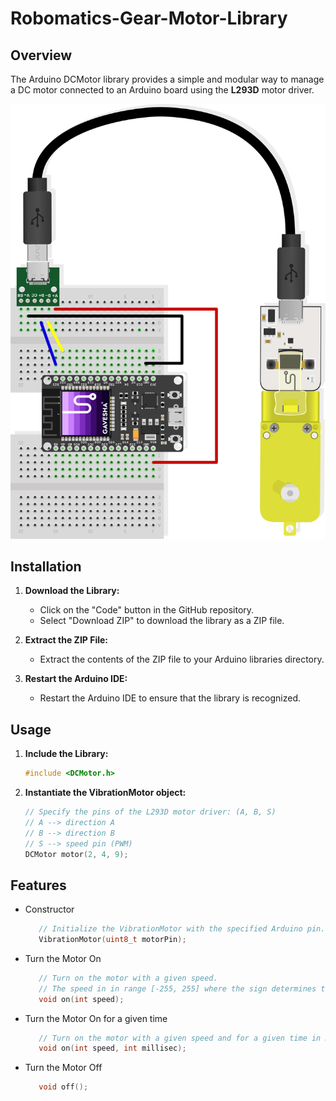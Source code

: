 # Robomatics-Gear-Motor-Library

## Overview

The Arduino DCMotor library provides a simple and modular way to manage a DC motor connected to an Arduino board using the **L293D** motor driver.


![Circuit Diagram](./extras/esp32.png)


## Installation

1. **Download the Library:**
   - Click on the "Code" button in the GitHub repository.
   - Select "Download ZIP" to download the library as a ZIP file.

2. **Extract the ZIP File:**
   - Extract the contents of the ZIP file to your Arduino libraries directory.

3. **Restart the Arduino IDE:**
   - Restart the Arduino IDE to ensure that the library is recognized.

## Usage

1. **Include the Library:**
   ```cpp
   #include <DCMotor.h>
   ```

2. **Instantiate the VibrationMotor object:**
   ```cpp
   // Specify the pins of the L293D motor driver: (A, B, S)
   // A --> direction A
   // B --> direction B
   // S --> speed pin (PWM)
   DCMotor motor(2, 4, 9); 
   ```

## Features

- Constructor
   ```cpp
      // Initialize the VibrationMotor with the specified Arduino pin.
      VibrationMotor(uint8_t motorPin);
   ```

- Turn the Motor On
   ```cpp
      // Turn on the motor with a given speed. 
      // The speed in in range [-255, 255] where the sign determines the direction.
      void on(int speed);
   ```

- Turn the Motor On for a given time
   ```cpp
      // Turn on the motor with a given speed and for a given time in millisec. After, the motor turns off.
      void on(int speed, int millisec);
   ```

- Turn the Motor Off
   ```cpp
      void off();
   ```
